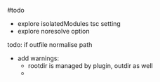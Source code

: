 #todo

- explore isolatedModules tsc setting
- explore noresolve option

todo:
if outfile normalise path



- add warnings:
  - rootdir is managed by plugin, outdir as well
  - 